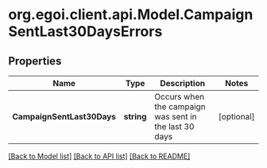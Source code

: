 
# org.egoi.client.api.Model.CampaignSentLast30DaysErrors

## Properties

Name | Type | Description | Notes
------------ | ------------- | ------------- | -------------
**CampaignSentLast30Days** | **string** | Occurs when the campaign was sent in the last 30 days | [optional] 

[[Back to Model list]](../README.md#documentation-for-models)
[[Back to API list]](../README.md#documentation-for-api-endpoints)
[[Back to README]](../README.md)

